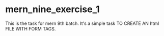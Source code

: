 # mern_nine_exercise_1
This is the task for mern 9th batch.
It's a simple task TO CREATE AN html FILE WITH FORM TAGS.
